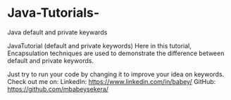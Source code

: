# Java-Tutorials-
Java default and private keywards

JavaTutorial (default and private keywords)
Here in this tutorial, Encapsulation techniques are used to demonstrate the difference 
 between default and private keywords.
 
 Just try to run your code by changing it to improve your idea on keywords.
 Check out me on: LinkedIn: https://www.linkedin.com/in/babey/
                            GitHub: https://github.com/mbabeysekera/
 
